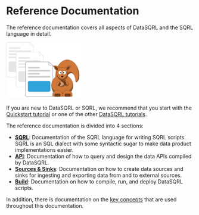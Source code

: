 
# Reference Documentation

The reference documentation covers all aspects of DataSQRL and the SQRL language in detail.

<img src="/img/generic/undraw_documentation.svg" alt="Nut Shop Tutorial >" width="40%"/>

If you are new to DataSQRL or SQRL, we recommend that you start with the [Quickstart tutorial](../../getting-started/quickstart) or one of the other [DataSQRL tutorials](../../getting-started/tutorials/overview).

The reference documentation is divided into 4 sections:

* [**SQRL**](../sqrl/overview): Documentation of the SQRL language for writing SQRL scripts. SQRL is an SQL dialect with some syntactic sugar to make data product implementations easier.
* [**API**](../api/overview): Documentation of how to query and design the data APIs compiled by DataSQRL.
* [**Sources & Sinks**](../sources/overview): Documentation on how to create data sources and sinks for ingesting and exporting data from and to external sources.
* [**Build**](../operations/build): Documentation on how to compile, run, and deploy DataSQRL scripts.

In addition, there is documentation on the [key concepts](/docs/category/key-concepts) that are used throughout this documentation.


